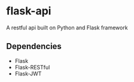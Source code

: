 # flask-api

A restful api built on Python and Flask framework

## Dependencies

- Flask
- Flask-RESTful
- Flask-JWT